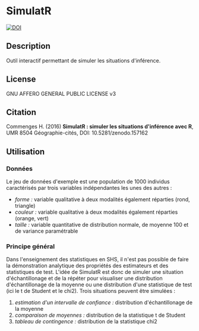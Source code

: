 # SimulatR

[![DOI](https://zenodo.org/badge/69283925.svg)](https://zenodo.org/badge/latestdoi/69283925)

## Description

Outil interactif permettant de simuler les situations d'inférence.

## License

GNU AFFERO GENERAL PUBLIC LICENSE v3

## Citation

Commenges H. (2016) **SimulatR : simuler les situations d'inférence avec R**, UMR 8504 Géographie-cités, DOI: 10.5281/zenodo.157162


## Utilisation

### Données

Le jeu de données d'exemple est une population de 1000 individus caractérisés par trois variables indépendantes les unes des autres :

- *forme :* variable qualitative à deux modalités également réparties (rond, triangle)
- *couleur :* variable qualitative à deux modalités également réparties (orange, vert)
- *taille :* variable quantitative de distribution normale, de moyenne 100 et de variance paramétrable

### Principe général

Dans l'enseignement des statistiques en SHS, il n'est pas possible de faire la démonstration analytique des propriétés des estimateurs et des statistiques de test. L'idée de SimulatR est donc de simuler une situation d'échantillonage et de la répéter pour visualiser une distribution d'échantillonage de la moyenne ou une distribution d'une statistique de test (ici le t de Student et le chi2). Trois situations peuvent être simulées :

1. *estimation d'un intervalle de confiance :* distribution d'échantillonage de la moyenne
2. *comparaison de moyennes :* distribution de la statistique t de Student
3. *tableau de contingence :* distribution de la statistique chi2
